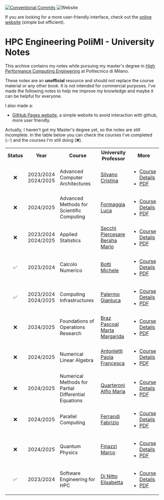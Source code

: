 <!-- Google tag (gtag.js) -->
<!--

<script async src="https://www.googletagmanager.com/gtag/js?id=G-4QGXD9XC50"></script>
<script>
  window.dataLayer = window.dataLayer || [];
  function gtag(){dataLayer.push(arguments);}
  gtag('js', new Date());

  gtag('config', 'G-4QGXD9XC50');
</script>

-->

[![Conventional Commits](https://img.shields.io/badge/Conventional%20Commits-1.0.0-%23FE5196?logo=conventionalcommits&logoColor=white)](https://conventionalcommits.org)
![Website](https://img.shields.io/website?url=https%3A%2F%2Fpolimi-hpc-e-notes-projects-andrevale69.github.io%2FHPC-E-PoliMI-university-notes%2F&up_message=online&up_color=green&down_message=offline&down_color=red&logo=githubpages&label=Notes%20Website%20status)


If you are looking for a more user-friendly interface, check out the [online website][GitHub Pages website] (simple but efficient).

# HPC Engineering PoliMI - University Notes

This archive contains my notes while pursuing my master's degree in [High Performance Computing Engineering](https://masterhpc.polimi.it/) at Politecnico di Milano.

These notes are an **unofficial** resource and should not replace the course material or any other book. It is not intended for commercial purposes. I've made the following notes to help me improve my knowledge and maybe it can be helpful for everyone.

I also made a:
- [GitHub Pages website][GitHub Pages website], a simple website to avoid interaction with github, more user friendly.

Actually, I haven't got my Master's degree yet, so the notes are still incomplete. In the table below you can check the courses I've completed (✅) and the courses I'm still doing (❌).

<table>
    <tr>
        <th>Status</th>
        <th>Year</th>
        <th>Course</th>
        <th>University Professor</th>
        <th>More</th>
    </tr>
    <tr>
        <td align="center">❌</td>
        <td>2023/2024<br>2024/2025</td>
        <td>Advanced Computer Architectures</td>
        <td><a href="https://aunicalogin.polimi.it/aunicalogin/getservizio.xml?id_servizio=167&evn_didattica=evento&k_doc=154207" target="_blank">Silvano Cristina</a></td>
        <td><ul>
            <li><a href="advanced-computer-architectures">Course Details</a></li>
            <li><a href="advanced-computer-architectures/notes/advanced-computer-architectures.pdf">PDF</a></li>
        </ul></td>
    </tr>
    <tr>
        <td align="center">❌</td>
        <td>2024/2025</td>
        <td>Advanced Methods for Scientific Computing</td>
        <td><a href="https://www4.ceda.polimi.it/manifesti/manifesti/controller/ricerche/RicercaPerDocentiPublic.do?EVN_PRODOTTI=evento&lang=IT&k_doc=5386&aa=2024&n_docente=Formaggia%20Luca&tab_ricerca=1&jaf_currentWFID=main" target="_blank">Formaggia Luca</a></td>
        <td><ul>
            <li><a href="advanced-methods-for-scientific-computing">Course Details</a></li>
            <li><a href="advanced-methods-for-scientific-computing/notes/advanced-methods-for-scientific-computing.pdf">PDF</a></li>
        </ul></td>
    </tr>
    <tr>
        <td align="center">❌</td>
        <td>2023/2024<br>2024/2025</td>
        <td>Applied Statistics</td>
        <td><a href="https://aunicalogin.polimi.it/aunicalogin/getservizio.xml?id_servizio=167&evn_didattica=evento&k_doc=4620" target="_blank">Secchi Piercesare</a><br><a href="https://www4.ceda.polimi.it/manifesti/manifesti/controller/ricerche/RicercaPerDocentiPublic.do?EVN_PRODOTTI=evento&lang=IT&k_doc=395778&aa=2024&n_docente=Beraha%20Mario&tab_ricerca=1&jaf_currentWFID=main" target="_blank">Beraha Mario</a></td>
        <td><ul>
            <li><a href="applied-statistics">Course Details</a></li>
            <li><a href="applied-statistics/notes/applied-statistics.pdf">PDF</a></li>
        </ul></td>
    </tr>
    <tr>
        <td align="center">✅</td>
        <td>2023/2024</td>
        <td>Calcolo Numerico</td>
        <td><a href="https://aunicalogin.polimi.it/aunicalogin/getservizio.xml?id_servizio=167&evn_didattica=evento&k_doc=717400" target="_blank">Botti Michele</a></td>
        <td><ul>
            <li><a href="calcolo-numerico">Course Details</a></li>
            <li><a href="calcolo-numerico/notes/calcolo-numerico.pdf">PDF</a></li>
        </ul></td>
    </tr>
    <tr>
        <td align="center">✅</td>
        <td>2023/2024<br>2024/2025</td>
        <td>Computing Infrastructures</td>
        <td><a href="https://aunicalogin.polimi.it/aunicalogin/getservizio.xml?id_servizio=167&evn_didattica=evento&k_doc=120425" target="_blank">Palermo Gianluca</a></td>
        <td><ul>
            <li><a href="computing-infrastructures">Course Details</a></li>
            <li><a href="computing-infrastructures/notes/computing-infrastructures.pdf">PDF</a></li>
        </ul></td>
    </tr>
    <tr>
        <td align="center">❌</td>
        <td>2024/2025</td>
        <td>Foundations of Operations Research</td>
        <td><a href="https://aunicalogin.polimi.it/aunicalogin/getservizio.xml?id_servizio=167&evn_didattica=evento&k_doc=685067" target="_blank">Braz Pascoal Marta Margarida</a></td>
        <td><ul>
            <li><a href="foundations-of-operations-research">Course Details</a></li>
            <li><a href="foundations-of-operations-research/notes/foundations-of-operations-research.pdf">PDF</a></li>
        </ul></td>
    </tr>
    <tr>
        <td align="center">❌</td>
        <td>2024/2025</td>
        <td>Numerical Linear Algebra</td>
        <td><a href="https://www4.ceda.polimi.it/manifesti/manifesti/controller/ricerche/RicercaPerDocentiPublic.do?EVN_PRODOTTI=evento&lang=IT&k_doc=300134&aa=2024&n_docente=Antonietti%20Paola%20Francesca&tab_ricerca=1&jaf_currentWFID=main" target="_blank">Antonietti Paola Francesca</a></td>
        <td><ul>
            <li><a href="numerical-linear-algebra">Course Details</a></li>
            <li><a href="numerical-linear-algebra/notes/numerical-linear-algebra.pdf">PDF</a></li>
        </ul></td>
    </tr>
    <tr>
        <td align="center">❌</td>
        <td>2024/2025</td>
        <td>Numerical Methods for Partial Differential Equations</td>
        <td><a href="https://www4.ceda.polimi.it/manifesti/manifesti/controller/ricerche/RicercaPerDocentiPublic.do?EVN_PRODOTTI=evento&lang=IT&k_doc=986&aa=2024&n_docente=Quarteroni%20Alfio%20Maria&tab_ricerca=1&jaf_currentWFID=main" target="_blank">Quarteroni Alfio Maria</a></td>
        <td><ul>
            <li><a href="numerical-methods-for-partial-differential-equations">Course Details</a></li>
            <li><a href="numerical-methods-for-partial-differential-equations/notes/numerical-methods-for-partial-differential-equations.pdf">PDF</a></li>
        </ul></td>
    </tr>
    <tr>
        <td align="center">❌</td>
        <td>2024/2025</td>
        <td>Parallel Computing</td>
        <td><a href="https://www4.ceda.polimi.it/manifesti/manifesti/controller/ricerche/RicercaPerDocentiPublic.do?EVN_PRODOTTI=evento&lang=IT&k_doc=64870&aa=2024&n_docente=Ferrandi%20Fabrizio&tab_ricerca=1&jaf_currentWFID=main" target="_blank">Ferrandi Fabrizio</a></td>
        <td><ul>
            <li><a href="parallel-computing">Course Details</a></li>
            <li><a href="parallel-computing/notes/parallel-computing.pdf">PDF</a></li>
        </ul></td>
    </tr>
    <tr>
        <td align="center">❌</td>
        <td>2024/2025</td>
        <td>Quantum Physics</td>
        <td><a href="https://aunicalogin.polimi.it/aunicalogin/getservizio.xml?id_servizio=167&evn_didattica=evento&k_doc=67166" target="_blank">Finazzi Marco</a></td>
        <td><ul>
            <li><a href="quantum-physics">Course Details</a></li>
            <li><a href="quantum-physics/notes/quantum-physics.pdf">PDF</a></li>
        </ul></td>
    </tr>
    <tr>
        <td align="center">✅</td>
        <td>2023/2024</td>
        <td>Software Engineering for HPC</td>
        <td><a href="https://aunicalogin.polimi.it/aunicalogin/getservizio.xml?id_servizio=167&evn_didattica=evento&k_doc=4444" target="_blank">Di Nitto Elisabetta</a></td>
        <td><ul>
            <li><a href="software-engineering-for-hpc">Course Details</a></li>
            <li><a href="software-engineering-for-hpc/notes/software-engineering-for-hpc.pdf">PDF</a></li>
        </ul></td>
    </tr>
</table>


[GitHub Pages website]: https://polimi-hpc-e-notes-projects-andrevale69.github.io/HPC-E-PoliMI-university-notes/
